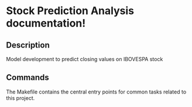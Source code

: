 # Stock Prediction Analysis documentation!

## Description

Model development to predict closing values on IBOVESPA stock

## Commands

The Makefile contains the central entry points for common tasks related to this project.

